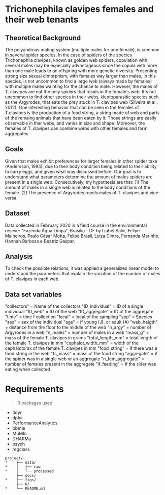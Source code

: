 # Trichonephila clavipes females and their web tenants

## Theoretical Background

The polyandrous mating system (multiple males for one female), is common in several spider species. In the case of spiders of the species Trichonephila clavipes, known as golden web spiders, copulation with several males may be especially advantageous since the copula with more than one male leads to an offspring with more genetic diversity. Presenting strong size sexual dimorphism, with females way larger than males, in this species, is not uncommon to find a large web (always made by females) with multiple males wainting for the chance to mate. However, the males of T. clavipes are not the only spiders that resids in the female's web. It's not uncommon to find other species in their webs, kleptoparasitic species such as the Argyrodes, that eats the prey stuck in T. clavipes web (Silveira et al., 2012). One interesting behavior that can be seen in the females of T.clavipes is the production of a food string, a string made of web and parts of the remaing animals that have been eaten by it. Those strings are easily observable in ther webs, and varies in size and shape. Moreover, the females of T. clavipes can combine webs with other females and form aggregates.

## Goals 
  
Given that males exhibit preferences for larger females in other spider taxa (Andersson, 1994), due to their body condition being related to their ability to carry eggs, and given what was discussed before. Our goal is to understand what parameters determine the amount of males  spiders are present in a single web. Consecutively, my hypothesis are that:
(1) The amount of males in a single web is related to the body conditions of the female. 
(2) The presence of Argyrodes repels males of T. clavipes and vice-versa.


## Dataset

Data collected in February 2020 in a field course in the environmental reseve: "Fazenda Água Limpa", Brasília - DF by Izabel Salvi, Felipe Malheiros, Paulo César Motta, Felipe Brasil, Luiza Cintra, Fernanda Marinho, Hannah Barbosa e Beatriz Gaspar. 


## Analysis 

To check the possible relations, it was applied a generalized linear model to understand the parameters that explain the variation of the number of males of T. clavipes in each web.

## Data set variables
"collectors" = Name of the collectors
"ID_individual" = ID of a single individual
"ID_web" = ID of the web
"ID_aggregate" =  ID of the aggregate
"time" = time f collection
"local" = local of the sampling
"spp" = Species
"sex" = sex of the individual
"age" =  if young (J), or adult (A)
"web_heigth" = distance from the floor to the middle of the web 
"n_argy" = number of Argyrodes in a web
"n_males" = number of males in a web
"mass_g" = mass of the female T. clavipes in grams
"total_length_mm" = total length of the female T. clavipes in mm
"cephalot_width_mm" = width of the cephalotorax of the female T. clavipes in mm
"food_string" = if there was a food string in the web
"fs_mass" = mass of the food string 
"aggregate" = if the spider was in a single web or an aggregate
"n_fem_aggregate" = number of females present in the aggregate
"if_feeding" = if the síder was eating when collected
                           
                           
# Requirements 
> R packages used
  - tidyr
  - dplyr
  - PerformanceAnalytics
  - bbmle
  - MuMIn
  - DHARMa
  - psych
  - regclass


```
project/
*    ├── data/
*    │   ├── raw
*    │   └── processed
     ├── docs/
*    ├── figs/
     ├── R/
*    └── README.md
```

